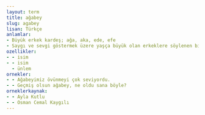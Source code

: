 ```yaml
---
layout: term
title: ağabey
slug: agabey
lisan: Türkçe
anlamlar:
- Büyük erkek kardeş; ağa, aka, ede, efe
- Saygı ve sevgi göstermek üzere yaşça büyük olan erkeklere söylenen bir seslenme sözü
ozellikler:
- - isim
- - isim
  - ünlem
ornekler:
- - Ağabeyimiz övünmeyi çok seviyordu.
- - Geçmiş olsun ağabey, ne oldu sana böyle?
orneklerkaynak:
- - Ayla Kutlu
- - Osman Cemal Kaygılı
---
```

